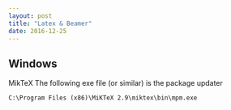 ```yaml
---
layout: post
title: "Latex & Beamer"
date: 2016-12-25
---
```

<h2>Windows</h2>
MikTeX
The following exe file (or similar) is the package updater
<pre><code>C:\Program Files (x86)\MiKTeX 2.9\miktex\bin\mpm.exe</code></pre>
